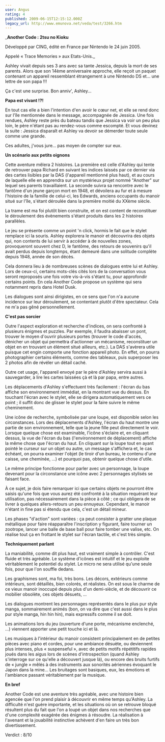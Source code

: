 ```yaml
---
user: Angus
rating: 4
published: 2009-06-15T12:15:12.000Z
legacy_url: http://www.emunova.net/veda/test/3266.htm
---
```

_**Another Code : 2tsu no Kioku**  

  

Développé par CING, édité en France par Nintendo le 24 juin 2005\.  

Appelé « Trace Memories » aux Etats-Unis._  

  

  

Ashley vivait depuis ses 3 ans avec sa tante Jessica, depuis la mort de ses parents. Alors que son 14ème anniversaire approche, elle reçoit un paquet contenant un appareil ressemblant étrangement à une Nintendo DS et... une lettre de son papa !!!  

Ça c'est une surprise. Bon anniv', Ashley...  

  

**Papa est vivant !?!**  

  

En tout cas elle a bien l'intention d'en avoir le cœur net, et elle se rend donc sur l'île mentionnée dans le message, accompagnée de Jessica. Une fois rendues, Ashley reste près du bateau tandis que Jessica va voir un peu plus loin, le père n'étant pas au rendez-vous comme escompté. Et vous devinez la suite : Jessica disparaît et Ashley va devoir se démerder toute seule comme une grande.  

Ces adultes, j'vous jure... pas moyen de compter sur eux.  

  

**Un scénario aux petits oignons**  

  

Cette aventure mêlera 2 histoires. La première est celle d'Ashley qui tente de retrouver papa Richard en suivant les indices laissés par ce dernier via des cartes lisibles par la DAS (l'appareil mentionné plus haut), et au cours de laquelle elle en apprendra sur un mystérieux projet nommé "Another" sur lequel ses parents travaillaient. La seconde suivra sa rencontre avec le fantôme d'un jeune garçon mort en 1948, et dévoilera au fur et à mesure l'histoire de la famille de celui-ci, les Edwards, anciens occupants du manoir situé sur l'île, s'étant déroulée dans la première moitié du XXème siècle.  

La trame est ma foi plutôt bien construite, et on est content de reconstituer le déroulement des évènements s'étant produits dans les 2 histoires parallèles.  

  

Le jeu se présente comme un point 'n click, hormis le fait que le stylet remplace ici la souris. Ashley explorera le manoir et découvrira des objets qui, non contents de lui servir à accéder à de nouvelles zones, provoqueront souvent chez D, le fantôme, des retours de souvenirs qu'il avait perdus depuis longtemps, étant demeuré dans une solitude complète depuis 1948, année de son décès.  

  

Cela donnera lieu à de nombreuses scènes de dialogues entre lui et Ashley. Lors de ceux-ci, certains mots-clés cités lors de la conversation vous seront reproposés une fois votre vis-à-vis s'étant tu, pour approfondir certains points. En cela Another Code propose un système qui sera notamment repris dans Hotel Dusk.  

Les dialogues sont ainsi dirigistes, en ce sens que l'on n'a aucune incidence sur leur déroulement, se contentant plutôt d'être spectateur. Cela ne m'a pas gêné personnellement.  

  

**C'est pas sorcier**  

  

Outre l'aspect exploration et recherche d'indices, on sera confronté à plusieurs énigmes et puzzles. Par exemple, il faudra abaisser un pont, trouver le moyen d'ouvrir plusieurs portes (trouver le code d'accès, dénicher un objet qui permettra d'actionner un mécanisme, reconstituer un objet en en trouvant un élément situé ailleurs, etc.). La DAS s'avèrera utile puisque cet engin comporte une fonction appareil photo. En effet, on pourra photographier certains éléments, comme des tableaux, puis superposer les 2 photos afin de révéler un détail caché.  

Outre cet usage, l'appareil envoyé par le père d'Ashley servira aussi à sauvegarder, à lire les cartes laissées çà et là par papa, entre autres.  

  

Les déplacements d'Ashley s'effectuent très facilement : l'écran du bas affiche son environnement immédiat, en la montrant vue du dessus. En touchant l'écran avec le stylet, elle se dirigera automatiquement vers ce point ; il suffit donc de glisser le stylet pour la faire suivre le même cheminement.  

Une icône de recherche, symbolisée par une loupe, est disponible selon les circonstances. Lors des déplacements d'Ashley, l'écran du haut montre une partie de son environnement, telle que la jeune fille peut directement le voir. Lorsque quelque chose est examinable, l'icône s'éclaire et, en cliquant dessus, la vue de l'écran du bas (l'environnement de déplacement) affiche la même chose que l'écran du haut. En cliquant sur la loupe tout en ayant pointé le curseur sur un objet ou autre, un message s'affichera et, le cas échéant, on pourra examiner l'objet (le tiroir d'un bureau, le contenu d'une caisse, une cheminée, ...) et pourquoi pas, obtenir quelque chose d'utile.  

Le même principe fonctionne pour parler avec un personnage, la loupe devenant pour la circonstance une icône avec 2 personnages stylisés se faisant face.  

  

À ce sujet, je dois faire remarquer ici que certains objets ne pourront être saisis qu'une fois que vous aurez été confronté à la situation requérant leur utilisation, pas nécessairement dans la pièce à côté ; ce qui obligera de se livrer à quelques allers-retours un peu ennuyeux. Cependant, le manoir n'étant in fine pas si étendu que cela, c'est un détail mineur.  

  

Les phases "d'action" sont variées : ça peut consister à gratter une plaque métallique pour faire réapparaître l'inscription y figurant, faire tourner un zootrope, lancer une balle de base ball pour faire tomber une valise, etc. On réalise tout ça en frottant le stylet sur l'écran tactile, et c'est très simple.  

  

**Techniquement parlant**  

  

La maniabilité, comme dit plus haut, est vraiment simple à contrôler. C'est fluide et très agréable. Le système d'icônes est intuitif et le jeu exploite véritablement le potentiel du stylet. Le micro ne sera utilisé qu'une seule fois, pour que l'on souffle dedans.  

  

Les graphismes sont, ma foi, très bons. Les décors, extérieurs comme intérieurs, sont détaillés, bien colorés, et réalistes. On est sous le charme de ce vieux manoir inoccupé depuis plus d'un demi-siècle, et de découvrir ce mobilier obsolète, ces objets désuets, ...  

Les dialogues montrent les personnages représentés dans le plus pur style manga, sommairement animés (bon, on va dire que c'est aussi dans le plus pur style manga, hin hin hin), mais expressifs comme il se doit.  

Les animations lors du jeu (ouverture d'une porte, mécanisme enclenché, ...) viennent apporter une petit touche ici et là.  

  

Les musiques à l'intérieur du manoir consistent principalement en de petites pièces avec piano et cordes, pour une ambiance désuète, ou deviennent plus intenses, plus « suspenseful », avec de petits motifs répétitifs rapides joués dans les aigus lors de scènes d'introspection (quand Ashley s'interroge sur ce qu'elle a découvert jusque là), ou encore des bruits furtifs de « jungle » mêlés à des instruments aux sonorités aériennes évoquant le Japon dans la mine... Les bruitages sont basiques, eux, les émotions et l'ambiance passant véritablement par la musique.  

  

**En bref**  

  

Another Code est une aventure très agréable, avec une histoire bien agencée que l'on prend plaisir à découvrir en même temps qu'Ashley. La difficulté n'est guère importante, et les situations où on se retrouve bloqué résultent plus du fait que l'on a loupé un objet dans nos recherches que d'une complexité exagérée des énigmes à résoudre. La réalisation à l'avenant et la jouabilité instinctive achèvent d'en faire un très bon divertissement.  

  

Verdict : 8/10